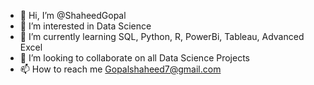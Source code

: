 - 👋 Hi, I’m @ShaheedGopal
- 👀 I’m interested in Data Science
- 🌱 I’m currently learning SQL, Python, R, PowerBi, Tableau, Advanced Excel
- 💞️ I’m looking to collaborate on all Data Science Projects
- 📫 How to reach me Gopalshaheed7@gmail.com

<!---
ShaheedGopal/ShaheedGopal is a ✨ special ✨ repository because its `README.md` (this file) appears on your GitHub profile.
You can click the Preview link to take a look at your changes.
--->
